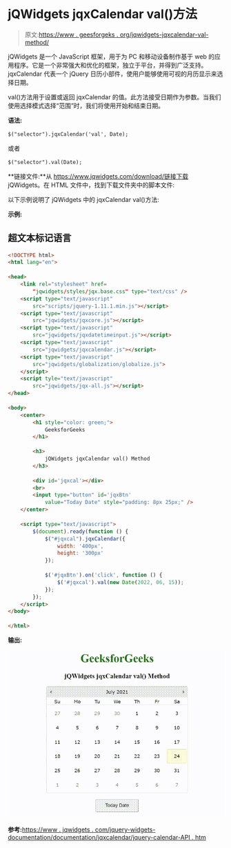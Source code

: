 # jQWidgets jqxCalendar val()方法

> 原文:[https://www . geesforgeks . org/jqwidgets-jqxcalendar-val-method/](https://www.geeksforgeeks.org/jqwidgets-jqxcalendar-val-method/)

jQWidgets 是一个 JavaScript 框架，用于为 PC 和移动设备制作基于 web 的应用程序。它是一个非常强大和优化的框架，独立于平台，并得到广泛支持。jqxCalendar 代表一个 jQuery 日历小部件，使用户能够使用可视的月历显示来选择日期。

val()方法用于设置或返回 jqxCalendar 的值。此方法接受日期作为参数。当我们使用选择模式选择“范围”时，我们将使用开始和结束日期。

**语法:**

```html
$("selector").jqxCalendar('val', Date);
```

或者

```html
$("selector").val(Date);
```

**链接文件:**从 https://www.jqwidgets.com/download/链接下载 jQWidgets。在 HTML 文件中，找到下载文件夹中的脚本文件:

> <link rel="”stylesheet”" href="”jqwidgets/styles/jqx.base.css”" type="”text/css”">

以下示例说明了 jQWidgets 中的 jqxCalendar val()方法:

**示例:**

## 超文本标记语言

```html
<!DOCTYPE html>
<html lang="en">

<head>
    <link rel="stylesheet" href=
        "jqwidgets/styles/jqx.base.css" type="text/css" />
    <script type="text/javascript" 
        src="scripts/jquery-1.11.1.min.js"></script>
    <script type="text/javascript" 
        src="jqwidgets/jqxcore.js"></script>
    <script type="text/javascript" 
        src="jqwidgets/jqxdatetimeinput.js"></script>
    <script type="text/javascript" 
        src="jqwidgets/jqxcalendar.js"></script>
    <script type="text/javascript" 
        src="jqwidgets/globalization/globalize.js">
    </script>
    <script tyle="text/javascript" 
        src="jqwidgets/jqx-all.js"></script>
</head>

<body>
    <center>
        <h1 style="color: green;">
            GeeksforGeeks
        </h1>

        <h3>
            jQWidgets jqxCalendar val() Method
        </h3>

        <div id='jqxcal'></div>
        <br>
        <input type="button" id='jqxBtn' 
            value="Today Date" style="padding: 8px 25px;" />
    </center>

    <script type="text/javascript">
        $(document).ready(function () {
            $("#jqxcal").jqxCalendar({
                width: '400px',
                height: '300px'
            });

            $('#jqxBtn').on('click', function () {
                $('#jqxcal').val(new Date(2022, 06, 15));
            });
        });
    </script>
</body>

</html>
```

**输出:**

![](img/86871f28cbc462f1c6f0b19e276ea78b.png)

**参考:**[https://www . jqwidgets . com/jquery-widgets-documentation/documentation/jqxcalendar/jquery-calendar-API . htm](https://www.jqwidgets.com/jquery-widgets-documentation/documentation/jqxcalendar/jquery-calendar-api.htm)